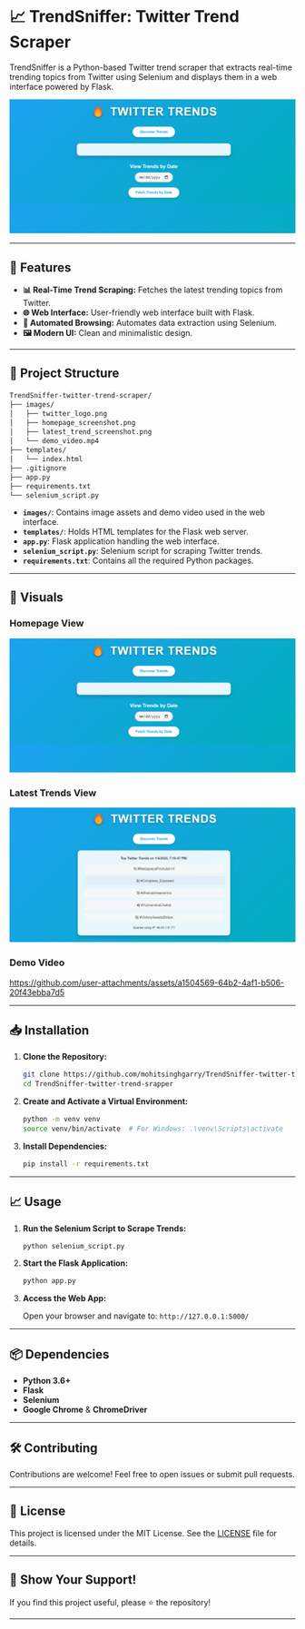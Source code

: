 # 📈 TrendSniffer: Twitter Trend Scraper

TrendSniffer is a Python-based Twitter trend scraper that extracts real-time trending topics from Twitter using Selenium and displays them in a web interface powered by Flask.

![TrendSniffer Banner](images/homepage.png)

---

## 🚀 Features

- **📊 Real-Time Trend Scraping:** Fetches the latest trending topics from Twitter.
- **🌐 Web Interface:** User-friendly web interface built with Flask.
- **🤖 Automated Browsing:** Automates data extraction using Selenium.
- **🖼️ Modern UI:** Clean and minimalistic design.

---

## 📂 Project Structure

```
TrendSniffer-twitter-trend-scraper/
├── images/
│   ├── twitter_logo.png
│   ├── homepage_screenshot.png
│   ├── latest_trend_screenshot.png
│   └── demo_video.mp4
├── templates/
│   └── index.html
├── .gitignore
├── app.py
├── requirements.txt
└── selenium_script.py
```

- **`images/`**: Contains image assets and demo video used in the web interface.
- **`templates/`**: Holds HTML templates for the Flask web server.
- **`app.py`**: Flask application handling the web interface.
- **`selenium_script.py`**: Selenium script for scraping Twitter trends.
- **`requirements.txt`**: Contains all the required Python packages.

---

## 📸 Visuals

### Homepage View
![Homepage Screenshot](images/homepage.png)

### Latest Trends View
![Latest Trends Screenshot](images/latest_trend.png)

### Demo Video


https://github.com/user-attachments/assets/a1504569-64b2-4af1-b506-20f43ebba7d5


---

## 📥 Installation

1. **Clone the Repository:**

   ```bash
   git clone https://github.com/mohitsinghgarry/TrendSniffer-twitter-trend-srapper.git
   cd TrendSniffer-twitter-trend-srapper
   ```

2. **Create and Activate a Virtual Environment:**

   ```bash
   python -m venv venv
   source venv/bin/activate  # For Windows: .\venv\Scripts\activate
   ```

3. **Install Dependencies:**

   ```bash
   pip install -r requirements.txt
   ```

---

## 📈 Usage

1. **Run the Selenium Script to Scrape Trends:**

   ```bash
   python selenium_script.py
   ```

2. **Start the Flask Application:**

   ```bash
   python app.py
   ```

3. **Access the Web App:**

   Open your browser and navigate to: `http://127.0.0.1:5000/`

---

## 📦 Dependencies

- **Python 3.6+**
- **Flask**
- **Selenium**
- **Google Chrome** & **ChromeDriver**

---

## 🛠️ Contributing

Contributions are welcome! Feel free to open issues or submit pull requests.

---

## 📜 License

This project is licensed under the MIT License. See the [LICENSE](LICENSE) file for details.

---

## 🌟 Show Your Support!

If you find this project useful, please ⭐ the repository!

---


